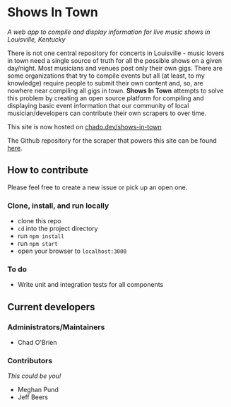 # Shows In Town
*A web app to compile and display information for live music shows in Louisville, Kentucky*

There is not one central repository for concerts in Louisville - music lovers in town need a single source of truth for all the possible shows on a given day/night. Most musicians and venues post only their own gigs. There are some organizations that try to compile events but all (at least, to my knowledge) require people to submit their own content and, so, are nowhere near compiling all gigs in town. **Shows In Town** attempts to solve this problem by creating an open source platform for compiling and displaying basic event information that our community of local musician/developers can contribute their own scrapers to over time.

This site is now hosted on [chado.dev/shows-in-town](https://chado.dev/shows-in-town)

The Github repository for the scraper that powers this site can be found [here](https://github.com/csobrien90/shows-in-town-backend).

## How to contribute

Please feel free to create a new issue or pick up an open one.

### Clone, install, and run locally

- clone this repo
- `cd` into the project directory
- run `npm install`
- run `npm start`
- open your browser to `localhost:3000`

### To do

- Write unit and integration tests for all components


## Current developers

### Administrators/Maintainers

- Chad O'Brien

### Contributors
*This could be you!*

- Meghan Pund
- Jeff Beers
